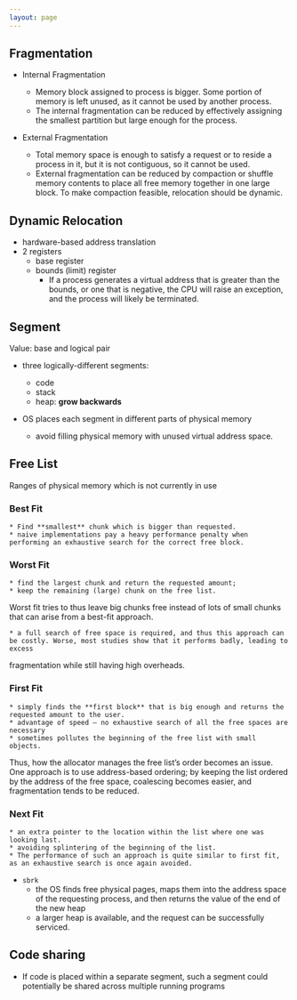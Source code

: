 ```yaml
---
layout: page
---
```


## Fragmentation

* Internal Fragmentation
    * Memory block assigned to process is bigger. Some portion of memory is left unused, as it cannot be used by another process.
    * The internal fragmentation can be reduced by effectively assigning the smallest partition but large enough for the process.

* External Fragmentation
    * Total memory space is enough to satisfy a request or to reside a process in it, but it is not contiguous, so it cannot be used.
    * External fragmentation can be reduced by compaction or shuffle memory contents to place all free memory together in one large block. To make compaction feasible, relocation should be dynamic.


## Dynamic Relocation

* hardware-based address translation
* 2 registers
    * base register
    * bounds (limit) register
        * If a process generates a virtual address that is greater than the bounds, or one that is negative, the
CPU will raise an exception, and the process will likely be terminated.



## Segment

Value: base and logical pair

* three logically-different segments:
    * code
    * stack
    * heap: **grow backwards**
    
* OS places each segment in different parts of physical memory
    * avoid filling physical memory with unused virtual address space.
    
## Free List

Ranges of physical memory which is not currently in use

### Best Fit
    * Find **smallest** chunk which is bigger than requested.
    * naive implementations pay a heavy performance penalty when performing an exhaustive search for the correct free block.
    
### Worst Fit
    * find the largest chunk and return the requested amount; 
    * keep the remaining (large) chunk on the free list.

Worst fit tries to thus leave big chunks free instead of lots of small chunks that can arise from a best-fit approach.

    * a full search of free space is required, and thus this approach can be costly. Worse, most studies show that it performs badly, leading to excess
fragmentation while still having high overheads.

### First Fit
    * simply finds the **first block** that is big enough and returns the requested amount to the user.
    * advantage of speed — no exhaustive search of all the free spaces are necessary
    * sometimes pollutes the beginning of the free list with small objects.

Thus, how the allocator manages the free list’s order becomes an issue.
One approach is to use address-based ordering; by keeping the list ordered by the address of the free space, coalescing becomes easier, and fragmentation tends to be reduced.

### Next Fit
    * an extra pointer to the location within the list where one was looking last.
    * avoiding splintering of the beginning of the list.
    * The performance of such an approach is quite similar to first fit, as an exhaustive search is once again avoided.
    
* `sbrk`
    * the OS finds free physical pages, maps them into the address space of the requesting process, and then returns the value of
the end of the new heap
    * a larger heap is available, and the request can be successfully serviced.


## Code sharing

* If code is placed within a separate segment, such a segment could potentially be shared across multiple running programs
